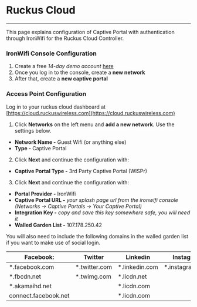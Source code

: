 # **Ruckus Cloud**

---

This page explains configuration of Captive Portal with authentication through IronWifi for the Ruckus Cloud Controller. 

### IronWifi Console Configuration

1. Create a free _14-day demo account_ [here](https://console.ironwifi.com/register)
2. Once you log in to the console, create a **new network**
3. After that, create a **new captive portal**

### Access Point Configuration

Log in to your ruckus cloud dashboard at [https://cloud.ruckuswireless.com](https://cloud.ruckuswireless.com)

1. Click **Networks** on the left menu and **add a new network**. Use the settings below.

- **Network Name -** Guest Wifi (or anything else) 
- **Type -** Captive Portal

2. Click **Next** and continue the configuration with:

- **Captive Portal Type -** 3rd Party Captive Portal (WISPr)

3. Click **Next** and continue the configuration with:

- **Portal Provider -** IronWifi
- **Captive Portal URL -** *your splash page url from the ironwifi console (Networks -> Captive Portals -> Your Captive Portal)*
- **Integration Key -** *copy and save this key somewhere safe, you will need it*
- **Walled Garden List -** 107.178.250.42

You will also need to include the following domains in the walled garden list  if you want to make use of social login.

**Facebook:** | Twitter | Linkedin | Instagram |
------------- | ------- | -------- | --------- |
*.facebook.com | *.twitter.com | *.linkedin.com | *.instagram.com
*.fbcdn.net | *.twimg.com | *.licdn.net |
*.akamaihd.net |          | *.licdn.com |
connect.facebook.net |     | *.licdn.com |

